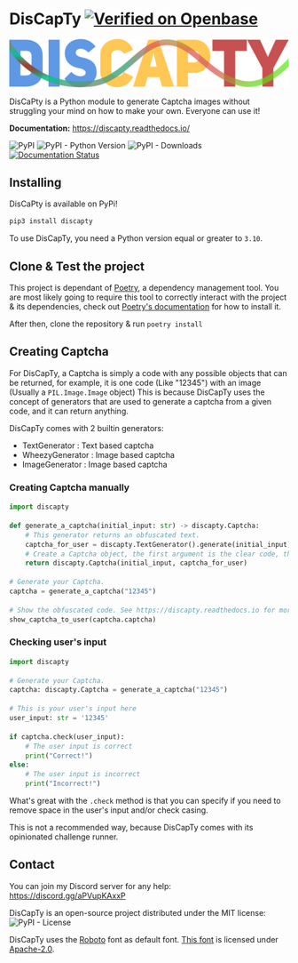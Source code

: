# DisCapTy [![Verified on Openbase](https://badges.openbase.com/python/verified/DisCapTy.svg?style=openbase)](https://openbase.com/python/DisCapTy?utm_source=embedded&amp;utm_medium=badge&amp;utm_campaign=rate-badge)

![DisCapTy's Logo](.github/discapty.png)

DisCaPty is a Python module to generate Captcha images without struggling your mind on how to make your own. Everyone can use it!

**Documentation:** https://discapty.readthedocs.io/

![PyPI](https://img.shields.io/pypi/v/discapty)
![PyPI - Python Version](https://img.shields.io/pypi/pyversions/discapty)
![PyPI - Downloads](https://img.shields.io/pypi/dm/discapty?color=blue)
[![Documentation Status](https://readthedocs.org/projects/discapty/badge/?version=latest)](https://discapty.readthedocs.io/en/latest/?badge=latest)


## Installing

DisCaPty is available on PyPi!

```sh
pip3 install discapty
```

To use DisCapTy, you need a Python version equal or greater to `3.10`.

## Clone & Test the project

This project is dependant of [Poetry](https://python-poetry.org), a dependency management tool. You are most likely going to require this tool to correctly interact with the project & its dependencies, check out [Poetry's documentation](https://python-poetry.org/docs) for how to install it.

After then, clone the repository & run `poetry install`

## Creating Captcha

For DisCapTy, a Captcha is simply a code with any possible objects that can be returned, for example, it is one code (Like "12345") with an image (Usually a `PIL.Image.Image` object)
This is because DisCapTy uses the concept of generators that are used to generate a captcha from a given code, and it can return anything.

DisCapTy comes with 2 builtin generators:
- TextGenerator : Text based captcha
- WheezyGenerator : Image based captcha
- ImageGenerator : Image based captcha

### Creating Captcha manually

```py
import discapty

def generate_a_captcha(initial_input: str) -> discapty.Captcha:
    # This generator returns an obfuscated text.
    captcha_for_user = discapty.TextGenerator().generate(initial_input)
    # Create a Captcha object, the first argument is the clear code, the second is the obfuscated code. Anything goes.
    return discapty.Captcha(initial_input, captcha_for_user)

# Generate your Captcha.
captcha = generate_a_captcha("12345")

# Show the obfuscated code. See https://discapty.readthedocs.io for more information on this object.
show_captcha_to_user(captcha.captcha)
```

### Checking user's input

```py
import discapty

# Generate your Captcha.
captcha: discapty.Captcha = generate_a_captcha("12345")

# This is your user's input here
user_input: str = '12345'

if captcha.check(user_input):
    # The user input is correct
    print("Correct!")
else:
    # The user input is incorrect
    print("Incorrect!")
```

What's great with the `.check` method is that you can specify if you need to remove space in the user's input and/or check casing.

This is not a recommended way, because DisCapTy comes with its opinionated challenge runner.



## Contact

You can join my Discord server for any help: https://discord.gg/aPVupKAxxP

DisCapTy is an open-source project distributed under the MIT license:
![PyPI - License](https://img.shields.io/pypi/l/discapty?style=flat-square)

DisCapTy uses the [Roboto](https://fonts.google.com/specimen/Roboto) font as default font.
[This font](https://fonts.google.com/specimen/Roboto) is licensed under [Apache-2.0](https://www.apache.org/licenses/LICENSE-2.0).
